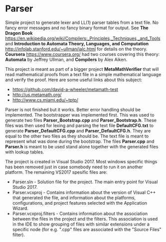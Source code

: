 # Parser
Simple project to generate lexer and LL(1) parser tables from a text file.
No fancy error messages and no fancy binary format for output. See **The Dragon Book** <https://en.wikipedia.org/wiki/Compilers:_Principles,_Techniques,_and_Tools>
and **Introduction to Automata Theory, Languages, and Computation** <http://infolab.stanford.edu/~ullman/ialc.html> for details on the theory.
**Coursera** <https://www.coursera.org/> had two courses covering this theory: **Automata** by Jeffrey Ullman, and **Compilers** by Alex Aiken.

This project is meant as part of a bigger project **MetaMathVerifier** that will read mathematical proofs from a text file in a simple mathematical language and verify the proof.
Here are some useful links about this subject:
* <https://github.com/david-a-wheeler/metamath-test>
* <http://us.metamath.org/>
* <http://www.cs.miami.edu/~tptp/>

Parser is not finished but it works. Better error handling should be implemented. The bootstrapper was implemented first. This was used to generate two files **Parser_Bootstrap.cpp** and **Parser_Bootstrap.h**.
These files was then used for lexing and parsing the text file **DefaultCFG.txt** to generate **Parser_DefaultCFG.cpp** and **Parser_DefaultCFG.h**. They are equal to the other two files as they should be.
The text file is meant to represent what was done during the bootstrap. The files **Parser.cpp** and **Parser.h** is meant to be used stand alone together with the generated files with lookup tables.

The project is created in Visual Studio 2017. Most windows specific things has been removed just in case somebody need to run it on another platform. The remaining VS2017 spesific files are:
* Parser.sln - 
  Solution file for the project. The main entry point for Visual Studio 2017.
* Parser.vcxproj - 
  Contains information about the version of Visual C++ that generated the file, and information about the platforms, configurations, and project features selected with the Application Wizard.
* Parser.vcxproj.filters - 
  Contains information about the association between the files in the project and the filters. This association is used in the IDE to show grouping of files with similar extensions under a specific node (for e.g. ".cpp" files are associated with the "Source Files" filter).
